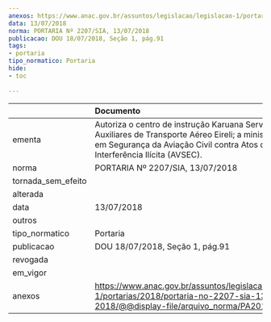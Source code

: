 ```yaml
---
anexos: https://www.anac.gov.br/assuntos/legislacao/legislacao-1/portarias/2018/portaria-no-2207-sia-13-07-2018/@@display-file/arquivo_norma/PA2018-2207.pdf
data: 13/07/2018
norma: PORTARIA Nº 2207/SIA, 13/07/2018
publicacao: DOU 18/07/2018, Seção 1, pág.91
tags:
- portaria
tipo_normatico: Portaria
hide: 
- toc 
 
---
```


|                    | Documento                                                                                                                                                                            |
|:-------------------|:-------------------------------------------------------------------------------------------------------------------------------------------------------------------------------------|
| ementa             | Autoriza o centro de instrução Karuana Serviços Auxiliares de Transporte Aéreo Eireli; a ministrar curso em Segurança da Aviação Civil contra Atos de Interferência Ilícita (AVSEC). |
| norma              | PORTARIA Nº 2207/SIA, 13/07/2018                                                                                                                                                     |
| tornada_sem_efeito |                                                                                                                                                                                      |
| alterada           |                                                                                                                                                                                      |
| data               | 13/07/2018                                                                                                                                                                           |
| outros             |                                                                                                                                                                                      |
| tipo_normatico     | Portaria                                                                                                                                                                             |
| publicacao         | DOU 18/07/2018, Seção 1, pág.91                                                                                                                                                      |
| revogada           |                                                                                                                                                                                      |
| em_vigor           |                                                                                                                                                                                      |
| anexos             | https://www.anac.gov.br/assuntos/legislacao/legislacao-1/portarias/2018/portaria-no-2207-sia-13-07-2018/@@display-file/arquivo_norma/PA2018-2207.pdf                                 |